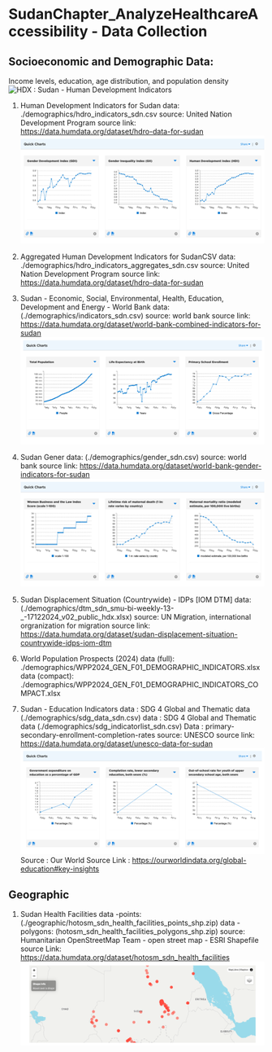 # SudanChapter_AnalyzeHealthcareAccessibility - Data Collection


## Socioeconomic and Demographic Data: 
Income levels, education, age distribution, and population density
![HDX : Sudan - Human Development Indicators ](https://data.humdata.org/dataset/hdro-data-for-sudan)

1. Human Development Indicators for Sudan
    data: ./demographics/hdro_indicators_sdn.csv
    source: United Nation Development Program
    source link: https://data.humdata.org/dataset/hdro-data-for-sudan
    ![qucik link](./demographics/screenshots/Screenshot%202025-01-03%20at%2017-18-12%20Sudan%20-%20Human%20Development%20Indicators%20-%20Humanitarian%20Data%20Exchange.png)

2. Aggregated Human Development Indicators for SudanCSV
    data: ./demographics/hdro_indicators_aggregates_sdn.csv
    source: United Nation Development Program
    source link: https://data.humdata.org/dataset/hdro-data-for-sudan

3. Sudan - Economic, Social, Environmental, Health, Education, Development and Energy - World Bank 
    data: (./demographics/indicators_sdn.csv) 
    source: world bank
    source link: https://data.humdata.org/dataset/world-bank-combined-indicators-for-sudan
    ![quick charts](./demographics/screenshots/Screenshot%202025-01-03%20at%2017-11-15%20Sudan%20-%20Economic%20Social%20Environmental%20Health%20Education%20Development%20and%20Energy%20-%20Humanitarian%20Data%20Exchange.png)
    

4. Sudan Gener 
    data: (./demographics/gender_sdn.csv)
    source: world bank
    source link: https://data.humdata.org/dataset/world-bank-gender-indicators-for-sudan
    ![quick charts](./demographics/screenshots/Screenshot%202025-01-03%20at%2017-07-30%20Sudan%20-%20Gender%20-%20Humanitarian%20Data%20Exchange.png)

5. Sudan Displacement Situation (Countrywide) - IDPs [IOM DTM] 
    data: (./demographics/dtm_sdn_smu-bi-weekly-13-_-17122024_v02_public_hdx.xlsx)
    source: UN Migration, international orgranization for migration
    source link: https://data.humdata.org/dataset/sudan-displacement-situation-countrywide-idps-iom-dtm

6. World Population Prospects (2024)
    data (full): ./demographics/WPP2024_GEN_F01_DEMOGRAPHIC_INDICATORS.xlsx
    data (compact): ./demographics/WPP2024_GEN_F01_DEMOGRAPHIC_INDICATORS_COMPACT.xlsx

7. Sudan - Education Indicators 
    data : SDG 4 Global and Thematic data (./demographics/sdg_data_sdn.csv)
    data : SDG 4 Global and Thematic data (./demographics/sdg_indicatorlist_sdn.csv)
    Data : primary-secondary-enrollment-completion-rates
    source: UNESCO 
    source link: https://data.humdata.org/dataset/unesco-data-for-sudan
    ![quick chart](./demographics/screenshots/Screenshot%202025-01-03%20at%2018-01-41%20Sudan%20-%20Education%20Indicators%20-%20Humanitarian%20Data%20Exchange.png)
    Source : Our World 
    Source Link : https://ourworldindata.org/global-education#key-insights 

## Geographic
1. Sudan Health Facilities
    data -points: (./geographic/hotosm_sdn_health_facilities_points_shp.zip)
    data -polygons: (hotosm_sdn_health_facilities_polygons_shp.zip)
    source: Humanitarian OpenStreetMap Team - open street map - ESRI Shapefile
    source Link: https://data.humdata.org/dataset/hotosm_sdn_health_facilities
    ![quick chart](./geographic/screenshot/Screenshot%202025-01-03%20at%2017-36-44%20Sudan%20Health%20Facilities%20(OpenStreetMap%20Export)%20-%20Humanitarian%20Data%20Exchange.png)

